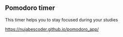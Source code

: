 
## Pomodoro timer
This timer helps you to stay focused during your studies

https://nujabescoder.github.io/pomodoro_app/
